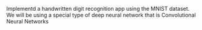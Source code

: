 Implementd a handwritten digit recognition app using the MNIST dataset. We will be using a special type of deep neural network that is Convolutional Neural Networks
